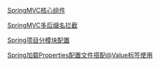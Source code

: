 [SpringMVC核心组件](./subfile/_1SpringMVC核心组件.md)

[SpringMVC多后缀名拦截](./subfile/_2SpringMVC多后缀名拦截.md)

[Spring项目分模块配置](./subfile/_3Spring项目分模块配置.md)

[Spring加载Properties配置文件搭配@Value标签使用](./subfile/_4Spring加载Properties配置文件搭配@Value标签使用.md)

